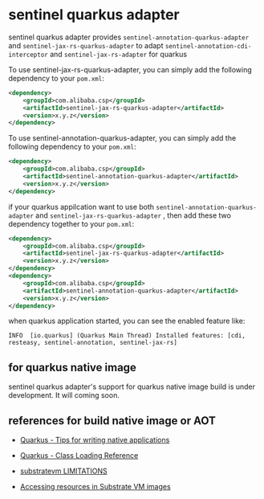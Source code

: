 # sentinel quarkus adapter

sentinel quarkus adapter provides `sentinel-annotation-quarkus-adapter` and `sentinel-jax-rs-quarkus-adapter` to adapt `sentinel-annotation-cdi-interceptor` and `sentinel-jax-rs-adapter` for quarkus

To use sentinel-jax-rs-quarkus-adapter, you can simply add the following dependency to your `pom.xml`:

```xml
<dependency>
    <groupId>com.alibaba.csp</groupId>
    <artifactId>sentinel-jax-rs-quarkus-adapter</artifactId>
    <version>x.y.z</version>
</dependency>
```

To use sentinel-annotation-quarkus-adapter, you can simply add the following dependency to your `pom.xml`:

```xml
<dependency>
    <groupId>com.alibaba.csp</groupId>
    <artifactId>sentinel-annotation-quarkus-adapter</artifactId>
    <version>x.y.z</version>
</dependency>
```

if your quarkus appilcation want to use both `sentinel-annotation-quarkus-adapter` and `sentinel-jax-rs-quarkus-adapter` , then add these two dependency together to your `pom.xml`:

```xml
<dependency>
    <groupId>com.alibaba.csp</groupId>
    <artifactId>sentinel-jax-rs-quarkus-adapter</artifactId>
    <version>x.y.z</version>
</dependency>
<dependency>
    <groupId>com.alibaba.csp</groupId>
    <artifactId>sentinel-annotation-quarkus-adapter</artifactId>
    <version>x.y.z</version>
</dependency>
```

when quarkus application started, you can see the enabled feature like:

```
INFO  [io.quarkus] (Quarkus Main Thread) Installed features: [cdi, resteasy, sentinel-annotation, sentinel-jax-rs]
```

## for quarkus native image

sentinel quarkus adapter's support for quarkus native image build is under development. It will coming soon.

## references for build native image or AOT

- [Quarkus - Tips for writing native applications](https://quarkus.io/guides/writing-native-applications-tips)

- [Quarkus - Class Loading Reference](https://quarkus.io/guides/class-loading-reference)

- [substratevm LIMITATIONS](https://github.com/oracle/graal/blob/master/substratevm/LIMITATIONS.md)

- [Accessing resources in Substrate VM images](https://github.com/oracle/graal/blob/master/substratevm/RESOURCES.md)
